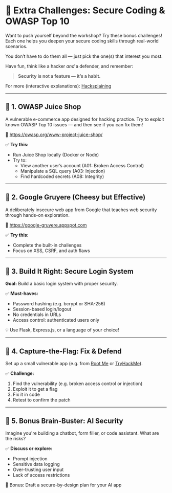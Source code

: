 # 🧠 Extra Challenges: Secure Coding & OWASP Top 10

Want to push yourself beyond the workshop? Try these bonus challenges! Each one helps you deepen your secure coding skills through real-world scenarios.

You don’t have to do them all — just pick the one(s) that interest you most.

Have fun, think like a hacker _and_ a defender, and remember:

> **Security is not a feature — it’s a habit.**

For more (interactive explanations):
[Hacksplaining](https://www.hacksplaining.com/lessons)

---

## 🧃 1. OWASP Juice Shop

A vulnerable e-commerce app designed for hacking practice. Try to exploit known OWASP Top 10 issues — and then see if you can fix them!

🔗 https://owasp.org/www-project-juice-shop/

✅ **Try this:**

- Run Juice Shop locally (Docker or Node)
- Try to:
  - View another user’s account (A01: Broken Access Control)
  - Manipulate a SQL query (A03: Injection)
  - Find hardcoded secrets (A08: Integrity)

---

## 🧀 2. Google Gruyere (Cheesy but Effective)

A deliberately insecure web app from Google that teaches web security through hands-on exploration.

🔗 https://google-gruyere.appspot.com

✅ **Try this:**

- Complete the built-in challenges
- Focus on XSS, CSRF, and auth flaws

---

## 🧩 3. Build It Right: Secure Login System

**Goal:** Build a basic login system with proper security.

✅ **Must-haves:**

- Password hashing (e.g. bcrypt or SHA-256)
- Session-based login/logout
- No credentials in URLs
- Access control: authenticated users only

💡 Use Flask, Express.js, or a language of your choice!

---

## 🏹 4. Capture-the-Flag: Fix & Defend

Set up a small vulnerable app (e.g. from [Root Me](https://www.root-me.org/) or [TryHackMe](https://tryhackme.com/)).

✅ **Challenge:**

1. Find the vulnerability (e.g. broken access control or injection)
2. Exploit it to get a flag
3. Fix it in code
4. Retest to confirm the patch

---

## 🤖 5. Bonus Brain-Buster: AI Security

Imagine you're building a chatbot, form filler, or code assistant. What are the risks?

✅ **Discuss or explore:**

- Prompt injection
- Sensitive data logging
- Over-trusting user input
- Lack of access restrictions

💬 Bonus: Draft a secure-by-design plan for your AI app
